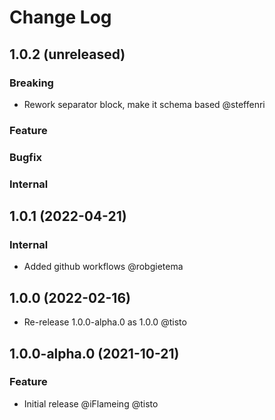 # Change Log

## 1.0.2 (unreleased)

### Breaking

- Rework separator block, make it schema based @steffenri

### Feature

### Bugfix

### Internal

## 1.0.1 (2022-04-21)

### Internal

- Added github workflows @robgietema

## 1.0.0 (2022-02-16)

- Re-release 1.0.0-alpha.0 as 1.0.0 @tisto

## 1.0.0-alpha.0 (2021-10-21)

### Feature

- Initial release @iFlameing @tisto

